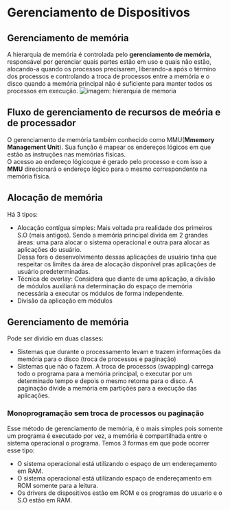 # Gerenciamento de Dispositivos
## Gerenciamento de memória
A hierarquia de memória é controlada pelo **gerenciamento de memória**, responsável por gerenciar quais partes estão em uso e quais não estão, alocando-a quando os processos precisarem, liberando-a após o término dos processos e controlando a troca de processos entre a memória e o disco quando a memória principal não é suficiente para manter todos os processos em execução.
![imagem: hierarquia de memoria](//imagens%20para%20anexar/hierarquia-de-memória.png)

## Fluxo de gerenciamento de recursos de meória e de processador
O gerenciamento de memória também conhecido como MMU(**Mmemory Management Unit**). Sua função é mapear os endereços lógicos em que estão as instruções nas memórias físicas.  
O acesso ao endereço lógicoque é gerado pelo processo e com isso a **MMU** direcionará o endereço lógico para o mesmo correspondente na memória física.

## Alocação de memória
Há 3 tipos:  
- Alocação contígua simples: Mais voltada pra realidade dos primeiros S.O (mais antigos). Sendo a memória principal divida em 2 grandes áreas: uma para alocar o sistema operacional e outra para alocar as aplicações do usuário.  
Dessa fora o desenvolvimento dessas aplicações de usuário tinha que respeitar os limítes da área de alocação disponível pras aplicações de usuário predeterminadas.  
- Técnica de overlay: Considera que diante de uma aplicação, a divisão de módulos auxiliará na determinação do espaço de memória necessária a executar os módulos de forma independente.
- Divisão da aplicação em módulos

## Gerenciamento de memória
Pode ser dividio em duas classes:
- Sistemas que durante o processamento levam e trazem informações da memória para o disco (troca de processos e paginação)  
- Sistemas que não o fazem. A troca de processos (swapping) carrega todo o programa para a memória principal, o executar por um determinado tempo e depois o mesmo retorna para o disco. A paginação divide a memória em partições para a execução das aplicações.
### Monoprogramação sem troca de processos ou paginação
Esse método de gerenciamento de memória, é o mais simples pois somente um programa é executado por vez, a memória é compartilhada entre o sistema operacional o programa. Temos 3 formas em que pode ocorrer esse tipo: 
- O sistema operacional está utilizando o espaço de um endereçamento em RAM.  
- O sistema operacional está utilizando espaço de endereçamento em ROM somente para a leitura.  
- Os drivers de dispositivos estão em ROM e os programas do usuario e o S.O estão em RAM.